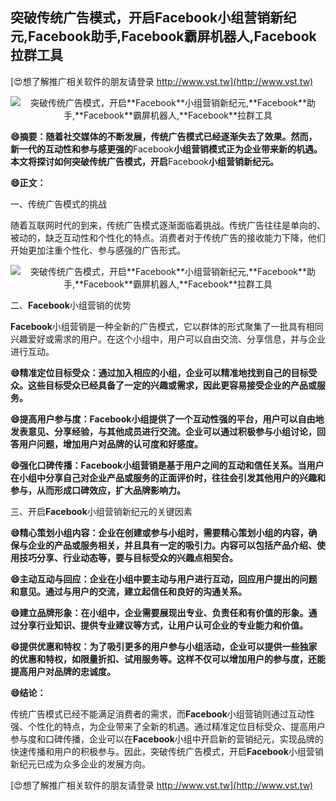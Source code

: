## **突破传统广告模式，开启**Facebook**小组营销新纪元,**Facebook**助手,**Facebook**霸屏机器人,**Facebook**拉群工具**

[😍想了解推广相关软件的朋友请登录 http://www.vst.tw](http://www.vst.tw)

 <center><img src="https://vst.tw/MP4/tuiguang/png/0.png" alt="突破传统广告模式，开启**Facebook**小组营销新纪元,**Facebook**助手,**Facebook**霸屏机器人,**Facebook**拉群工具"></center>

**😄摘要：随着社交媒体的不断发展，传统广告模式已经逐渐失去了效果。然而，新一代的互动性和参与感更强的**Facebook**小组营销模式正为企业带来新的机遇。本文将探讨如何突破传统广告模式，开启**Facebook**小组营销新纪元。**

**😄正文：**

一、传统广告模式的挑战

随着互联网时代的到来，传统广告模式逐渐面临着挑战。传统广告往往是单向的、被动的，缺乏互动性和个性化的特点。消费者对于传统广告的接收能力下降，他们开始更加注重个性化、参与感强的广告形式。

 <center><img src="https://vst.tw/MP4/tuiguang/png/3.png" alt="突破传统广告模式，开启**Facebook**小组营销新纪元,**Facebook**助手,**Facebook**霸屏机器人,**Facebook**拉群工具"></center>

二、**Facebook**小组营销的优势

**Facebook**小组营销是一种全新的广告模式，它以群体的形式聚集了一批具有相同兴趣爱好或需求的用户。在这个小组中，用户可以自由交流、分享信息，并与企业进行互动。

**😄精准定位目标受众：通过加入相应的小组，企业可以精准地找到自己的目标受众。这些目标受众已经具备了一定的兴趣或需求，因此更容易接受企业的产品或服务。**

**😄提高用户参与度：**Facebook**小组提供了一个互动性强的平台，用户可以自由地发表意见、分享经验，与其他成员进行交流。企业可以通过积极参与小组讨论，回答用户问题，增加用户对品牌的认可度和好感度。**

**😄强化口碑传播：**Facebook**小组营销是基于用户之间的互动和信任关系。当用户在小组中分享自己对企业产品或服务的正面评价时，往往会引发其他用户的兴趣和参与，从而形成口碑效应，扩大品牌影响力。**

三、开启**Facebook**小组营销新纪元的关键因素

**😄精心策划小组内容：企业在创建或参与小组时，需要精心策划小组的内容，确保与企业的产品或服务相关，并且具有一定的吸引力。内容可以包括产品介绍、使用技巧分享、行业动态等，要与目标受众的兴趣点相契合。**

**😄主动互动与回应：企业在小组中要主动与用户进行互动，回应用户提出的问题和意见。通过与用户的交流，建立起信任和良好的沟通关系。**

**😄建立品牌形象：在小组中，企业需要展现出专业、负责任和有价值的形象。通过分享行业知识、提供专业建议等方式，让用户认可企业的专业能力和价值。**

**😄提供优惠和特权：为了吸引更多的用户参与小组活动，企业可以提供一些独家的优惠和特权，如限量折扣、试用服务等。这样不仅可以增加用户的参与度，还能提高用户对品牌的忠诚度。**

**😄结论：**

传统广告模式已经不能满足消费者的需求，而**Facebook**小组营销则通过互动性强、个性化的特点，为企业带来了全新的机遇。通过精准定位目标受众、提高用户参与度和口碑传播，企业可以在**Facebook**小组中开启新的营销纪元，实现品牌的快速传播和用户的积极参与。因此，突破传统广告模式，开启**Facebook**小组营销新纪元已成为众多企业的发展方向。

[😍想了解推广相关软件的朋友请登录 http://www.vst.tw](http://www.vst.tw)



